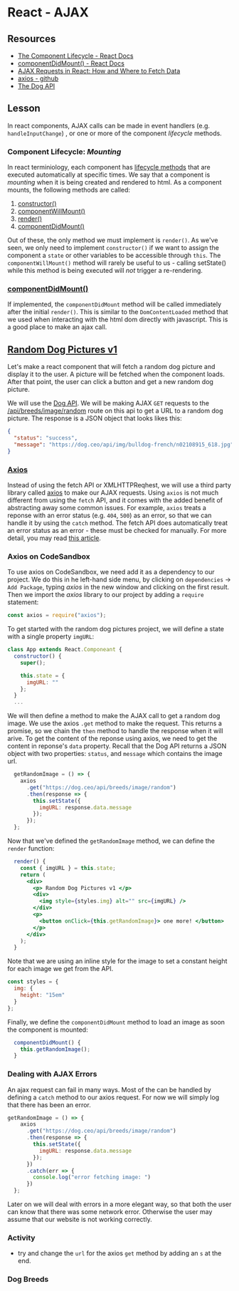 # React - AJAX

## Resources

* [The Component Lifecycle - React Docs](https://reactjs.org/docs/react-component.html#the-component-lifecycle)
* [componentDidMount() - React Docs](https://reactjs.org/docs/react-component.html#componentdidmount)
* [AJAX Requests in React: How and Where to Fetch Data](https://daveceddia.com/ajax-requests-in-react/)
* [axios - github](https://github.com/axios/axios)
* [The Dog API](https://dog.ceo/dog-api/)

## Lesson

In react components, AJAX calls can be made in event handlers (e.g. `handleInputChange`) , or one or more of the component _lifecycle_ methods.

### Component Lifecycle: _Mounting_

In react terminiology, each component has [lifecycle methods](https://reactjs.org/docs/react-component.html#the-component-lifecycle) that are executed automatically at specific times. We say that a component is _mounting_ when it is being created and rendered to html. As a component mounts, the following methods are called:

1. [constructor()](https://reactjs.org/docs/react-component.html#constructor)
2. [componentWillMount()](https://reactjs.org/docs/react-component.html#componentwillmount)
3. [render()](https://reactjs.org/docs/react-component.html#render)
4. [componentDidMount()](https://reactjs.org/docs/react-component.html#componentdidmount)

Out of these, the only method we must implement is `render()`. As we've seen, we only need to implement `constructor()` if we want to assign the component a `state` or other variables to be accessible through `this`. The `componentWillMount()` method will rarely be useful to us - calling setState() while this method is being executed will _not_ trigger a re-rendering.

### [componentDidMount()](https://reactjs.org/docs/react-component.html#componentdidmount)

If implemented, the `componentDidMount` method will be called immediately after the initial `render()`. This is similar to the `DomContentLoaded` method that we used when interacting with the html dom directly with javascript. This is a good place to make an ajax call.

## [Random Dog Pictures v1](https://codesandbox.io/s/m4oz8yqlvx)

Let's make a react component that will fetch a random dog picture and display it to the user. A picture will be fetched when the component loads. After that point, the user can click a button and get a new random dog picture.

We will use the [Dog API](https://dog.ceo/dog-api/). We will be making AJAX `GET` requests to the [/api/breeds/image/random](https://dog.ceo/api/breeds/image/random) route on this api to get a URL to a random dog picture. The response is a JSON object that looks likes this:

```JSON
{
  "status": "success",
  "message": "https://dog.ceo/api/img/bulldog-french/n02108915_618.jpg"
}
```

### [Axios](https://github.com/axios/axios)

Instead of using the fetch API or XMLHTTPReqhest, we will use a third party library called [axios](https://github.com/axios/axios) to make our AJAX requests. Using `axios` is not much different from using the `fetch` API, and it comes with the added benefit of abstracting away some common issues. For example, `axios` treats a reponse with an error status (e.g. `404`, `500`) as an error, so that we can handle it by using the `catch` method. The fetch API does  automatically treat an error status as an error - these must be checked for manually. For more detail, you may read [this article](https://medium.com/@thejasonfile/fetch-vs-axios-js-for-making-http-requests-2b261cdd3af5).

### Axios on CodeSandbox

To use axios on CodeSandbox, we need add it as a dependency to our project. We do this in he left-hand side menu, by clicking on `dependencies` -> `Add Package`, typing _axios_ in the new window and clicking on the first result. Then we import the _axios_ library to our project by adding a `require` statement:

```js
const axios = require("axios");
```

To get started with the random dog pictures project, we will define a state with a single property `imgURL`:

```jsx
class App extends React.Componeant {
  constructor() {
    super();

    this.state = {
      imgURL: ""
    };
  }
  ...
```

We will then define a method to make the AJAX call to get a random dog image. We use the axios `.get` method to make the request. This returns a promise, so we chain the `then` method to handle the response when it will arive. To get the content of the reponse using axios, we need to get the content in reponse's `data` property. Recall that the Dog API returns a JSON object with two properties: `status`, and `message` which contains the image url.

```jsx
  getRandomImage = () => {
    axios
      .get("https://dog.ceo/api/breeds/image/random")
      .then(response => {
        this.setState({
          imgURL: response.data.message
        });
      });
  };
```

Now that we've defined the `getRandomImage` method, we can define the `render` function:

```jsx
  render() {
    const { imgURL } = this.state;
    return (
      <div>
        <p> Random Dog Pictures v1 </p>
        <div>
          <img style={styles.img} alt="" src={imgURL} />
        </div>
        <p>
          <button onClick={this.getRandomImage}> one more! </button>
        </p>
      </div>
    );
  }
```

Note that we are using an inline style for the image to set a constant height for each image we get from the API.

```jsx
const styles = {
  img: {
    height: "15em"
  }
};
```

Finally, we define the `componentDidMount` method to load an image as soon the component is mounted:

```js
  componentDidMount() {
    this.getRandomImage();
  }
```

### Dealing with AJAX Errors

An ajax request can fail in many ways. Most of the can be handled by defining a `catch` method to our axios request. For now we will simply log that there has been an error.

```jsx
getRandomImage = () => {
    axios
      .get("https://dog.ceo/api/breeds/image/random")
      .then(response => {
        this.setState({
          imgURL: response.data.message
        });
      })
      .catch(err => {
        console.log("error fetching image: ")
      })
  };
```

Later on we will deal with errors in a more elegant way, so that both  the user can know that there was some network error. Otherwise the user may assume that our website is not working correctly.

### Activity

* try and change the `url` for the axios `get` method by adding an `s` at the end.

### Dog Breeds